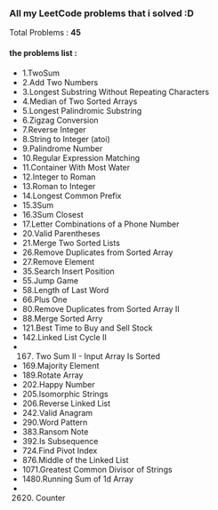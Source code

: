﻿### All my LeetCode problems that i solved :D
Total Problems : **45**
#### the problems list : 
  - 1.TwoSum
  - 2.Add Two Numbers
  - 3.Longest Substring Without Repeating Characters
  - 4.Median of Two Sorted Arrays
  - 5.Longest Palindromic Substring
  - 6.Zigzag Conversion
  - 7.Reverse Integer
  - 8.String to Integer (atoi)
  - 9.Palindrome Number
  - 10.Regular Expression Matching
  - 11.Container With Most Water
  - 12.Integer to Roman
  - 13.Roman to Integer
  - 14.Longest Common Prefix
  - 15.3Sum
  - 16.3Sum Closest
  - 17.Letter Combinations of a Phone Number
  - 20.Valid Parentheses
  - 21.Merge Two Sorted Lists
  - 26.Remove Duplicates from Sorted Array
  - 27.Remove Element
  - 35.Search Insert Position
  - 55.Jump Game
  - 58.Length of Last Word
  - 66.Plus One
  - 80.Remove Duplicates from Sorted Array II
  - 88.Merge Sorted Arry
  - 121.Best Time to Buy and Sell Stock
  - 142.Linked List Cycle II
  - 167. Two Sum II - Input Array Is Sorted
  - 169.Majority Element
  - 189.Rotate Array
  - 202.Happy Number
  - 205.Isomorphic Strings
  - 206.Reverse Linked List
  - 242.Valid Anagram
  - 290.Word Pattern
  - 383.Ransom Note
  - 392.Is Subsequence
  - 724.Find Pivot Index
  - 876.Middle of the Linked List
  - 1071.Greatest Common Divisor of Strings
  - 1480.Running Sum of 1d Array
  - 2620. Counter

